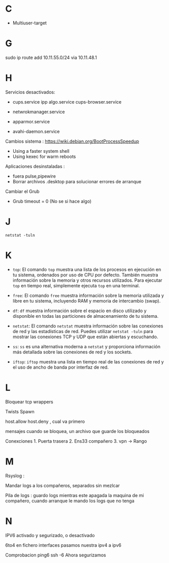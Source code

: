 

# C

 - Multiuser-target


# G

sudo ip route add 10.11.55.0/24 via 10.11.48.1

# H


Servicios desactivados: 

- cups.service 
	ipp algo.service
	cups-browser.service
	
- netwrokmanager.service
- apparmor.service
- avahi-daemon.service


Cambios sistema : 
https://wiki.debian.org/BootProcessSpeedup 

- Using a faster system shell
- Using kexec for warm reboots

Aplicaciones desinstaladas : 

- fuera pulse,pipewire
- Borrar archivos .desktop para solucionar errores de arranque

Cambiar el Grub

- Grub timeout = 0 (No se si hace algo)

# J

`netstat -tuln`

# K

- `top`: El comando `top` muestra una lista de los procesos en ejecución en tu sistema, ordenados por uso de CPU por defecto. También muestra información sobre la memoria y otros recursos utilizados. Para ejecutar `top` en tiempo real, simplemente ejecuta `top` en una terminal.

- `free`: El comando `free` muestra información sobre la memoria utilizada y libre en tu sistema, incluyendo RAM y memoria de intercambio (swap).

- `df`: `df` muestra información sobre el espacio en disco utilizado y disponible en todas las particiones de almacenamiento de tu sistema.

- `netstat`: El comando `netstat` muestra información sobre las conexiones de red y las estadísticas de red. Puedes utilizar `netstat -tuln` para mostrar las conexiones TCP y UDP que están abiertas y escuchando.
    
- `ss`: `ss` es una alternativa moderna a `netstat` y proporciona información más detallada sobre las conexiones de red y los sockets.

- `iftop`: `iftop` muestra una lista en tiempo real de las conexiones de red y el uso de ancho de banda por interfaz de red.

# L

Bloquear tcp wrappers

Twists
Spawn

host.allow host.deny , cual  va primero

mensajes cuando se bloquea, un archivo que guarde los bloqueados


Conexciones
	1. Puerta trasera
	2. Ens33 compañero
	3. vpn -> Rango


# M

Rsyslog  :  

Mandar logs a los compañeros, separados sin mezlcar


Pila de logs :  guardo logs mientras este apagada la maquina de mi compañero, cuando arranque le mando los logs que no tenga

# N

IPV6 activado y segurizado, o desactivado

6to4 en fichero interfaces
pasamos nuestra ipv4 a ipv6

Comprobacion 
	ping6
	ssh -6 
Ahora segurizamos





